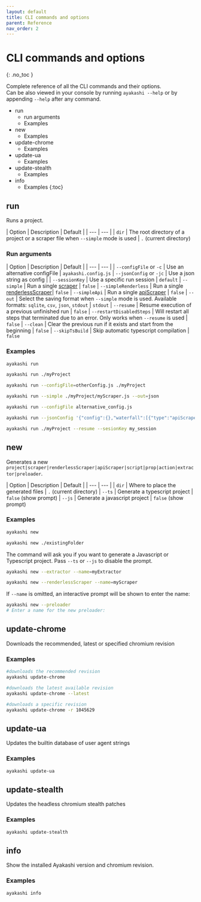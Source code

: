 ```yaml
---
layout: default
title: CLI commands and options
parent: Reference
nav_order: 2
---
```


<!-- markdownlint-disable MD022 -->
# CLI commands and options
{: .no_toc }
<!-- markdownlint-enable MD022 -->

Complete reference of all the CLI commands and their options.  
Can be also viewed in your console by running `ayakashi --help` or by appending `--help` after any command.

* run
  * run arguments
  * Examples
* new
  * Examples
* update-chrome
  * Examples
* update-ua
  * Examples
* update-stealth
  * Examples
* info
  * Examples
{:toc}

## run

Runs a project.

| Option | Description | Default |
| --- | --- |
| `dir` | The root directory of a project or a scraper file when `--simple` mode is used | `.` (current directory)

### Run arguments

| Option | Description | Default |
| --- | --- |
| `--configFile` or `-c` | Use an alternative configFile | `ayakashi.config.js`
| `--jsonConfig` or `-jc` | Use a json string as config |
| `--sessionKey` | Use a specific run session | `default`
| `--simple` | Run a single [scraper](/docs/guide/running-a-simple-scraper.html) | `false`
| `--simpleRenderless` | Run a single [renderlessScraper](/docs/guide/renderless-scrapers.html)| `false`
| `--simpleApi` | Run a single [apiScraper](/docs/guide/api-scrapers.html) | `false`
| `--out` | Select the saving format when `--simple` mode is used. Available formats: `sqlite`, `csv`, `json`, `stdout` | `stdout`
| `--resume` | Resume execution of a previous unfinished run | `false`
| `--restartDisabledSteps` | Will restart all steps that terminated due to an error. Only works when `--resume` is used | `false`
| `--clean` | Clear the previous run if it exists and start from the beginning | `false`
| `--skipTsBuild` | Skip automatic typescript compilation | `false`

### Examples

```bash
ayakashi run
```

```bash
ayakashi run ./myProject
```

```bash
ayakashi run --configFile=otherConfig.js ./myProject
```

```bash
ayakashi run --simple ./myProject/myScraper.js --out=json
```

```bash
ayakashi run --configFile alternative_config.js
```

```bash
ayakashi run --jsonConfig '{"config":{},"waterfall":[{"type":"apiScraper","module":"myScraper"}]}'
```

```bash
ayakashi run ./myProject --resume --sesionKey my_session
```

## new

Generates a new `project|scraper|renderlessScraper|apiScraper|script|prop|action|extractor|preloader`.

| Option | Description | Default |
| --- | --- |
| `dir` | Where to place the generated files | `.` (current directory)
| `--ts` | Generate a typescript project | `false` (show prompt)
| `--js` | Generate a javascript project | `false` (show prompt)

### Examples

```bash
ayakashi new
```

```bash
ayakashi new ./existingFolder
```

The command will ask you if you want to generate a Javascript or Typescript project. Pass `--ts` or `--js` to disable the prompt.

```bash
ayakashi new --extractor --name=myExtractor
```

```bash
ayakashi new --renderlessScraper --name=myScraper
```

If `--name` is omitted, an interactive prompt will be shown to enter the name:

```bash
ayakashi new --preloader
# Enter a name for the new preloader:
```

## update-chrome

Downloads the recommended, latest or specified chromium revision

### Examples

```bash
#downloads the recommended revision
ayakashi update-chrome

#downloads the latest available revision
ayakashi update-chrome --latest

#downloads a specific revision
ayakashi update-chrome -r 1045629
```

## update-ua

Updates the builtin database of user agent strings

### Examples

```bash
ayakashi update-ua
```

## update-stealth

Updates the headless chromium stealth patches

### Examples

```bash
ayakashi update-stealth
```

## info

Show the installed Ayakashi version and chromium revision.

### Examples

```bash
ayakashi info
```
